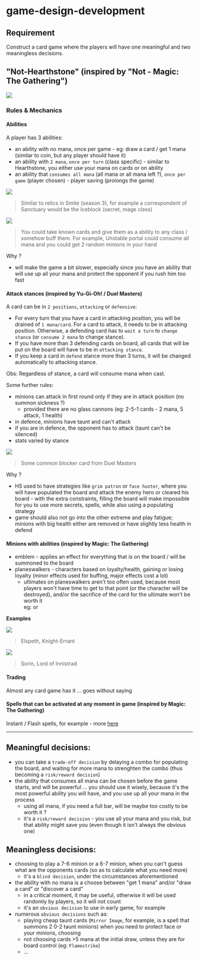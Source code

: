# game-design-development

## Requirement
 Construct a card game where the players will have
one meaningful and two meaningless decisions. 


## "Not-Hearthstone" (inspired by "Not - Magic: The Gathering")
![](assets/Week4/Cardgame_ui.jpg)


### Rules & Mechanics

#### Abilities
A player has 3 abilities:
+ an ability with no mana, once per game - eg: draw a card / get 1 mana (similar to coin, but any player should have it)
+ an ability with `2 mana`, `once per turn` (class specific) - similar to Hearthstone, you either use your mana on cards or on ability
+ an ability that `consumes all mana` (all mana or all mana left ?), `once per game` (player chosen) - player saving (prolongs the game)

![](assets/Week4/Cardgame_relics-inspiration.jpg)
> Similar to relics in Smite (season 3), for example a correspondent of Sanctuary would be the Iceblock (secret, mage class)

![](assets/Week4/Cardgame_hs_ex_ability_full.jpg)
> You could take known cards and give them as a ability to any class / somehow buff them. For example, Unstable portal could consume all mana and you could get 2 random minions in your hand

Why ?
+ will make the game a bit slower, especially since you have an ability that will use up all your mana and protect the opponent if you rush him too fast

#### Attack stances (inspired by Yu-Gi-Oh! / Duel Masters)
A card can be in `2 positions`, `attacking` or `defensive`:
+ For every turn that you have a card in attacking position, you will be drained of `1 mana/card`.
For a card to attack, it needs to be in attacking position. Otherwise, a defending card has to `wait a turn` to `change stance` (or `consume 2 mana` to change stance).
+ If you have more than 3 defending cards on board, all cards that will be put on the board will have to be in `attacking stance`.
+ If you keep a card in `defend` stance more than 3 turns, it will be changed automatically to attacking stance.

Obs: Regardless of stance, a card will consume mana when cast.

Some further rules:
+ minions can attack in first round only if they are in attack position (no summon sickness ?)
  + provided there are no glass cannons (eg: 2-5-1 cards - 2 mana, 5 attack, 1 health)
+ in defence, minions have taunt and can't attack
+ if you are in defence, the opponent has to attack (taunt can't be silenced)
+ stats varied by stance

![](assets/Week4/Cardgame_blocker-Dia.jpg)
> Some common blocker card from Duel Masters


Why ?
+ HS used to have strategies like `grim patron` or `face hunter`, where you will have populated the board and attack the enemy hero or cleared his board - with the extra constraints, filling the board will make impossible for you to use more secrets, spells, while also using a populating strategy
+ game should also not go into the other extreme and play fatigue; minions with big health either are removed or have slightly less health in defend

#### Minions with abilities (inspired by Magic: The Gathering)
+ emblem - applies an effect for everything that is on the board / will be summoned to the board
+ planeswalkers - characters based on loyalty/health, gaining or losing loyalty (minor effects used for buffing, major effects cost a lot)
  + ultimates on planeswalkers aren't too often used, because most players won't have time to get to that point (or the character will be destroyed), and/or the sacrifice of the card for the ultimate won't be worth it  
eg:  or 

**Examples**

![](assets/Week4/Cardgame_planeswalker-Elspeth.jpg)
> Elspeth, Knight-Errant

![](assets/Week4/Cardgame_planeswalker-Sorin.jpg)
> Sorin, Lord of Innistrad


#### Trading 

Almost any card game has it ... goes without saying

#### Spells that can be activated at any moment in game (inspired by Magic: The Gathering)

Instant / Flash spells, for example - more [here](https://boardgames.stackexchange.com/questions/14908/what-can-be-played-during-an-opponents-turn)


---

## Meaningful decisions:
+ you can take a `trade-off decision` by delaying a combo for populating the board, and waiting for more mana to strenghten the combo (thus becoming a `risk/reward decision`)
+ the ability that consumes all mana can be chosen before the game starts, and will be powerful ... you should use it wisely, because it's the most powerful ability you will have, and you use up all your mana in the process
  + using all mana, if you need a full bar, will be maybe too costly to be worth it ?
  + it's a `risk/reward decision` - you use all your mana and you risk, but that ability might save you (even though it isn't always the obvious one)

## Meaningless decisions:
+ choosing to play a 7-6 minion or a 6-7 minion, when you can't guess what are the opponents cards (so as to calculate what you need more)
  + it's a `blind decision`, under the circumstances aforementioned
+ the ability with no mana is a choose between "get 1 mana" and/or "draw a card" or "discover a card"
  + in a critical moment, it may be useful, otherwise it will be used randomly by players, so it will not count
  + it's an `obvious decision` to use in early game, for example
+ numerous `obvious decisions` such as:
  + playing cheap taunt cards (`Mirror Image`, for example, is a spell that summons 2 0-2 taunt minions) when you need to protect face or your minions, choosing 
  + not choosing cards >5 mana at the initial draw, unless they are for board control (eg: `Flamestrike`)
  + ...


